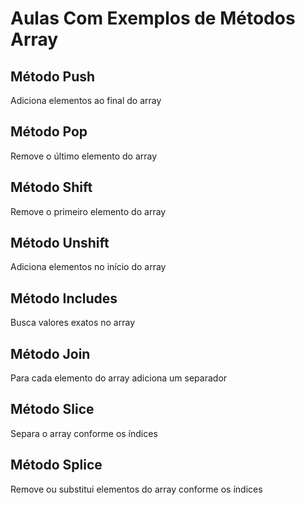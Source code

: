 # Aulas Com Exemplos de Métodos Array

## Método Push
Adiciona elementos ao final do array

## Método Pop
Remove o último elemento do array

## Método Shift
Remove o primeiro elemento do array

## Método Unshift
Adiciona elementos no início do array

## Método Includes
Busca valores exatos no array

## Método Join
Para cada elemento do array adiciona um separador

## Método Slice
Separa o array conforme os índices 

## Método Splice
Remove ou substitui elementos do array conforme os índices